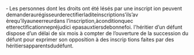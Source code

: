 ‐ Les personnes dont les droits ont été lésés par une inscript ion peuvent demanderaurégisseurderectifierladiteinscriptions’ils’av èrequ’ilyauneerreurdans l’inscription,àconditionquec etterectificationnepréjudici epasauxtiersdebonnefoi.
l'héritier d’un défunt dispose d’un délai de six mois à compter de l’ouverture de la succession du défunt pour exprimer son opposition à des inscrip tions faites par des héritiersapparentsdudéfunt.